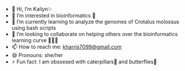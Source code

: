 - 👋 Hi, I’m Kailyn✨
- 👀 I’m interested in bioinformatics 🧬
- 🌱 I’m currently learning to analyze the genomes of Crotalus molossus using bash scripts 
- 💞️ I’m looking to collaborate on helping others over the bioinformatics learning curve 👩🏾‍🏫
- 📫 How to reach me: kharris7099@gmail.com
- 😄 Pronouns: she/her
- ⚡ Fun fact: I am obssesed with caterpillars🐛 and butterflies🦋 

<!---
Kharris99/Kharris99 is a ✨ special ✨ repository because its `README.md` (this file) appears on your GitHub profile.
You can click the Preview link to take a look at your changes.
--->
